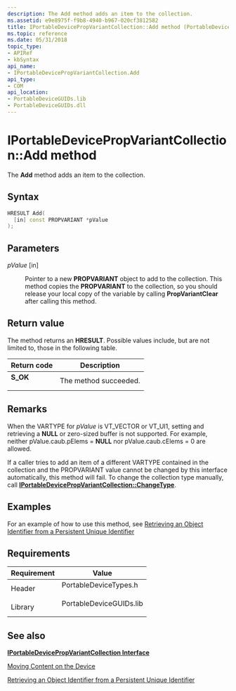 ```yaml
---
description: The Add method adds an item to the collection.
ms.assetid: e9e8975f-f9b8-4940-b967-020cf3812582
title: IPortableDevicePropVariantCollection::Add method (PortableDeviceTypes.h)
ms.topic: reference
ms.date: 05/31/2018
topic_type: 
- APIRef
- kbSyntax
api_name: 
- IPortableDevicePropVariantCollection.Add
api_type: 
- COM
api_location: 
- PortableDeviceGUIDs.lib
- PortableDeviceGUIDs.dll
---
```


# IPortableDevicePropVariantCollection::Add method

The **Add** method adds an item to the collection.

## Syntax


```C++
HRESULT Add(
  [in] const PROPVARIANT *pValue
);
```



## Parameters

<dl> <dt>

*pValue* \[in\]
</dt> <dd>

Pointer to a new **PROPVARIANT** object to add to the collection. This method copies the **PROPVARIANT** to the collection, so you should release your local copy of the variable by calling **PropVariantClear** after calling this method.

</dd> </dl>

## Return value

The method returns an **HRESULT**. Possible values include, but are not limited to, those in the following table.



| Return code                                                                          | Description                      |
|--------------------------------------------------------------------------------------|----------------------------------|
| <dl> <dt>**S\_OK**</dt> </dl> | The method succeeded.<br/> |



 

## Remarks

When the VARTYPE for *pValue* is VT\_VECTOR or VT\_UI1, setting and retrieving a **NULL** or zero-sized buffer is not supported. For example, neither pValue.caub.pElems = **NULL** nor pValue.caub.cElems = 0 are allowed.

If a caller tries to add an item of a different VARTYPE contained in the collection and the PROPVARIANT value cannot be changed by this interface automatically, this method will fail. To change the collection type manually, call [**IPortableDevicePropVariantCollection::ChangeType**](iportabledevicepropvariantcollection-changetype.md).

## Examples

For an example of how to use this method, see [Retrieving an Object Identifier from a Persistent Unique Identifier](retrieving-an-object-identifier-from-a-persistent-unique-identifier.md)

## Requirements



| Requirement | Value |
|--------------------|----------------------------------------------------------------------------------------------------|
| Header<br/>  | <dl> <dt>PortableDeviceTypes.h</dt> </dl>   |
| Library<br/> | <dl> <dt>PortableDeviceGUIDs.lib</dt> </dl> |



## See also

<dl> <dt>

[**IPortableDevicePropVariantCollection Interface**](iportabledevicepropvariantcollection.md)
</dt> <dt>

[Moving Content on the Device](moving-content-on-the-device.md)
</dt> <dt>

[Retrieving an Object Identifier from a Persistent Unique Identifier](retrieving-an-object-identifier-from-a-persistent-unique-identifier.md)
</dt> </dl>

 

 




